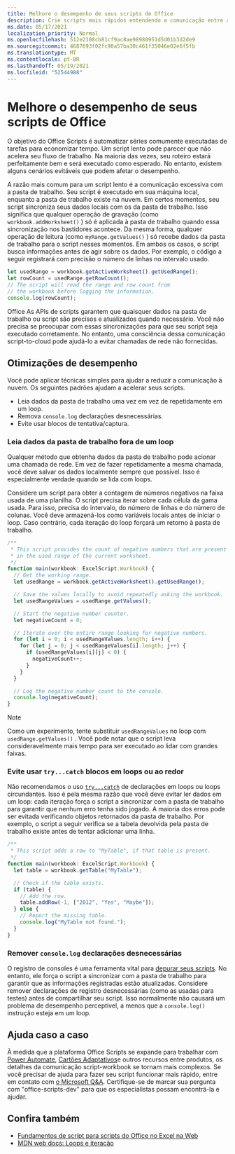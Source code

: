 ```yaml
---
title: Melhore o desempenho de seus scripts de Office
description: Crie scripts mais rápidos entendendo a comunicação entre a Excel pasta de trabalho e seu script.
ms.date: 05/17/2021
localization_priority: Normal
ms.openlocfilehash: 512e2108cb81cf9ac8ae98980951d5d01b3d2de9
ms.sourcegitcommit: 4687693f02fc90a57ba30c461f35046e02e6f5fb
ms.translationtype: MT
ms.contentlocale: pt-BR
ms.lasthandoff: 05/19/2021
ms.locfileid: "52544988"
---
```

# <a name="improve-the-performance-of-your-office-scripts"></a>Melhore o desempenho de seus scripts de Office

O objetivo do Office Scripts é automatizar séries comumente executadas de tarefas para economizar tempo. Um script lento pode parecer que não acelera seu fluxo de trabalho. Na maioria das vezes, seu roteiro estará perfeitamente bem e será executado como esperado. No entanto, existem alguns cenários evitáveis que podem afetar o desempenho.

A razão mais comum para um script lento é a comunicação excessiva com a pasta de trabalho. Seu script é executado em sua máquina local, enquanto a pasta de trabalho existe na nuvem. Em certos momentos, seu script sincroniza seus dados locais com os da pasta de trabalho. Isso significa que qualquer operação de gravação (como `workbook.addWorksheet()` ) só é aplicada à pasta de trabalho quando essa sincronização nos bastidores acontece. Da mesma forma, qualquer operação de leitura (como `myRange.getValues()` ) só recebe dados da pasta de trabalho para o script nesses momentos. Em ambos os casos, o script busca informações antes de agir sobre os dados. Por exemplo, o código a seguir registrará com precisão o número de linhas no intervalo usado.

```TypeScript
let usedRange = workbook.getActiveWorksheet().getUsedRange();
let rowCount = usedRange.getRowCount();
// The script will read the range and row count from
// the workbook before logging the information.
console.log(rowCount);
```

Office As APIs de scripts garantem que quaisquer dados na pasta de trabalho ou script são precisos e atualizados quando necessário. Você não precisa se preocupar com essas sincronizações para que seu script seja executado corretamente. No entanto, uma consciência dessa comunicação script-to-cloud pode ajudá-lo a evitar chamadas de rede não fornecidas.

## <a name="performance-optimizations"></a>Otimizações de desempenho

Você pode aplicar técnicas simples para ajudar a reduzir a comunicação à nuvem. Os seguintes padrões ajudam a acelerar seus scripts.

- Leia dados da pasta de trabalho uma vez em vez de repetidamente em um loop.
- Remova `console.log` declarações desnecessárias.
- Evite usar blocos de tentativa/captura.

### <a name="read-workbook-data-outside-of-a-loop"></a>Leia dados da pasta de trabalho fora de um loop

Qualquer método que obtenha dados da pasta de trabalho pode acionar uma chamada de rede. Em vez de fazer repetidamente a mesma chamada, você deve salvar os dados localmente sempre que possível. Isso é especialmente verdade quando se lida com loops.

Considere um script para obter a contagem de números negativos na faixa usada de uma planilha. O script precisa iterar sobre cada célula da gama usada. Para isso, precisa do intervalo, do número de linhas e do número de colunas. Você deve armazená-los como variáveis locais antes de iniciar o loop. Caso contrário, cada iteração do loop forçará um retorno à pasta de trabalho.

```TypeScript
/**
 * This script provides the count of negative numbers that are present
 * in the used range of the current worksheet.
 */
function main(workbook: ExcelScript.Workbook) {
  // Get the working range.
  let usedRange = workbook.getActiveWorksheet().getUsedRange();

  // Save the values locally to avoid repeatedly asking the workbook.
  let usedRangeValues = usedRange.getValues();

  // Start the negative number counter.
  let negativeCount = 0;

  // Iterate over the entire range looking for negative numbers.
  for (let i = 0; i < usedRangeValues.length; i++) {
    for (let j = 0; j < usedRangeValues[i].length; j++) {
      if (usedRangeValues[i][j] < 0) {
        negativeCount++;
      }
    }
  }

  // Log the negative number count to the console.
  console.log(negativeCount);
}
```

> [!NOTE]
> Como um experimento, tente substituir `usedRangeValues` no loop com `usedRange.getValues()` . Você pode notar que o script leva consideravelmente mais tempo para ser executado ao lidar com grandes faixas.

### <a name="avoid-using-trycatch-blocks-in-or-surrounding-loops"></a>Evite usar `try...catch` blocos em loops ou ao redor

Não recomendamos o uso [`try...catch`](https://developer.mozilla.org/docs/Web/JavaScript/Reference/Statements/try...catch) de declarações em loops ou loops circundantes. Isso é pela mesma razão que você deve evitar ler dados em um loop: cada iteração força o script a sincronizar com a pasta de trabalho para garantir que nenhum erro tenha sido jogado. A maioria dos erros pode ser evitada verificando objetos retornados da pasta de trabalho. Por exemplo, o script a seguir verifica se a tabela devolvida pela pasta de trabalho existe antes de tentar adicionar uma linha.

```TypeScript
/**
 * This script adds a row to "MyTable", if that table is present.
 */
function main(workbook: ExcelScript.Workbook) {
  let table = workbook.getTable("MyTable");

  // Check if the table exists.
  if (table) {
    // Add the row.
    table.addRow(-1, ["2012", "Yes", "Maybe"]);
  } else {
    // Report the missing table.
    console.log("MyTable not found.");
  }
}
```

### <a name="remove-unnecessary-consolelog-statements"></a>Remover `console.log` declarações desnecessárias

O registro de consoles é uma ferramenta vital para [depurar seus scripts](../testing/troubleshooting.md). No entanto, ele força o script a sincronizar com a pasta de trabalho para garantir que as informações registradas estão atualizadas. Considere remover declarações de registro desnecessárias (como as usadas para testes) antes de compartilhar seu script. Isso normalmente não causará um problema de desempenho perceptível, a menos que a `console.log()` instrução esteja em um loop.

## <a name="case-by-case-help"></a>Ajuda caso a caso

À medida que a plataforma Office Scripts se expande para trabalhar com [Power Automate,](https://flow.microsoft.com/) [Cartões Adaptativos](/adaptive-cards)e outros recursos entre produtos, os detalhes da comunicação script-workbook se tornam mais complexos. Se você precisar de ajuda para fazer seu script funcionar mais rápido, entre em contato com [o Microsoft Q&A](/answers/topics/office-scripts-dev.html). Certifique-se de marcar sua pergunta com "office-scripts-dev" para que os especialistas possam encontrá-la e ajudar.

## <a name="see-also"></a>Confira também

- [Fundamentos de script para scripts do Office no Excel na Web](scripting-fundamentals.md)
- [MDN web docs: Loops e iteração](https://developer.mozilla.org/docs/Web/JavaScript/Guide/Loops_and_iteration)
